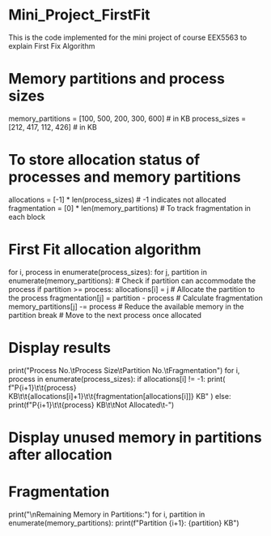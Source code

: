 # Mini_Project_FirstFit
This is the code implemented for the mini project of course EEX5563 to explain First Fix Algorithm


# Memory partitions and process sizes
memory_partitions = [100, 500, 200, 300, 600]  # in KB
process_sizes = [212, 417, 112, 426]  # in KB

# To store allocation status of processes and memory partitions
allocations = [-1] * len(process_sizes)  # -1 indicates not allocated
fragmentation = [0] * len(memory_partitions)  # To track fragmentation in each block

# First Fit allocation algorithm
for i, process in enumerate(process_sizes):
    for j, partition in enumerate(memory_partitions):
        # Check if partition can accommodate the process
        if partition >= process:
            allocations[i] = j  # Allocate the partition to the process
            fragmentation[j] = partition - process  # Calculate fragmentation
            memory_partitions[j] -= process  # Reduce the available memory in the partition
            break  # Move to the next process once allocated

# Display results
print("Process No.\tProcess Size\tPartition No.\tFragmentation")
for i, process in enumerate(process_sizes):
    if allocations[i] != -1:
        print(
            f"P{i+1}\t\t{process} KB\t\t{allocations[i]+1}\t\t{fragmentation[allocations[i]]} KB"
        )
    else:
        print(f"P{i+1}\t\t{process} KB\t\tNot Allocated\t-")

# Display unused memory in partitions after allocation
# Fragmentation
print("\nRemaining Memory in Partitions:")
for i, partition in enumerate(memory_partitions):
    print(f"Partition {i+1}: {partition} KB")

